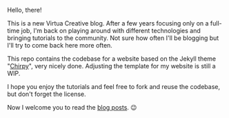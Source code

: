 
Hello, there!

This is a new Virtua Creative blog. After a few years focusing only on a full-time job,
I'm back on playing around with different technologies and bringing tutorials to the community.
Not sure how often I'll be blogging but I'll try to come back here more often.

This repo contains the codebase for a website based on the Jekyll theme "[Chirpy](http://jekyllthemes.org/themes/jekyll-theme-chirpy/)",
very nicely done. Adjusting the template for my website is still a WIP.

I hope you enjoy the tutorials and feel free to fork and reuse the codebase, but don't forget the license.

Now I welcome you to read the [blog posts](https://github.virtuacreative.com.br/tutorials/). 😉
